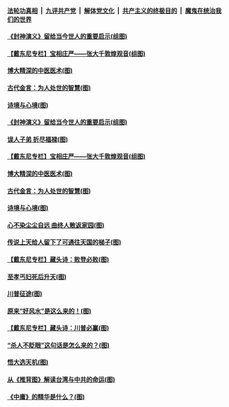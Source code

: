 

####  [法轮功真相](../../../../basic/blob/master/README.md?t=11221502) &nbsp;|&nbsp; [九评共产党](../../../../9ping.md/blob/master/README.md?t=11221502) &nbsp;|&nbsp; [解体党文化](../../../../jtdwh.md/blob/master/README.md?t=11221502)  &nbsp;|&nbsp; [共产主义的终极目的](../../../../gczydzjmd.md/blob/master/README.md?t=11221502) &nbsp;|&nbsp; [魔鬼在统治我们的世界](../../../../mgztzwmdsj.md/blob/master/README.md?t=11221502) 


#### [《封神演义》留给当今世人的重要启示(组图)](../pages/p7/953310.md?t=11221502) 

#### [【戴东尼专栏】宝相庄严——张大千敦煌观音(组图)](../pages/p7/946705.md?t=11221502) 

#### [博大精深的中医医术(图)](../pages/p7/953053.md?t=11221502) 

#### [古代金言：为人处世的智慧(图)](../pages/p7/953075.md?t=11221502) 

#### [诗境与心境(图)](../pages/p7/953003.md?t=11221502) 


#### [《封神演义》留给当今世人的重要启示(组图)](../pages/p7/953310.md?t=11221502) 

#### [误人子弟 折尽福禄(图)](../pages/p7/952860.md?t=11221502) 

#### [【戴东尼专栏】宝相庄严——张大千敦煌观音(组图)](../pages/p7/946705.md?t=11221502) 

#### [博大精深的中医医术(图)](../pages/p7/953053.md?t=11221502) 

#### [古代金言：为人处世的智慧(图)](../pages/p7/953075.md?t=11221502) 

#### [诗境与心境(图)](../pages/p7/953003.md?t=11221502) 


#### [心不染尘尘自远 曲终人散返家园(图)](../pages/p7/951564.md?t=11221502) 

#### [传说上天给人留下了可通往天国的梯子(图)](../pages/p7/953105.md?t=11221502) 

#### [【戴东尼专栏】藏头诗：败登必败(图)](../pages/p7/952944.md?t=11221502) 

#### [至孝丐妇死后升天(图)](../pages/p7/952758.md?t=11221502) 

#### [川普征途(图)](../pages/p7/952694.md?t=11221502) 

#### [原来“好风水”是这么来的！(图)](../pages/p7/952804.md?t=11221502) 

#### [【戴东尼专栏】藏头诗：川普必赢(图)](../pages/p7/952750.md?t=11221502) 

#### [“杀人不眨眼”这句话是怎么来的？(图)](../pages/p7/952760.md?t=11221502) 

#### [悟大选天机(图)](../pages/p7/952641.md?t=11221502) 


#### [从《推背图》解读台湾与中共的命运(图)](../pages/p7/951204.md?t=11221502) 

#### [《中庸》的精华是什么？(图)](../pages/p7/952754.md?t=11221502) 

